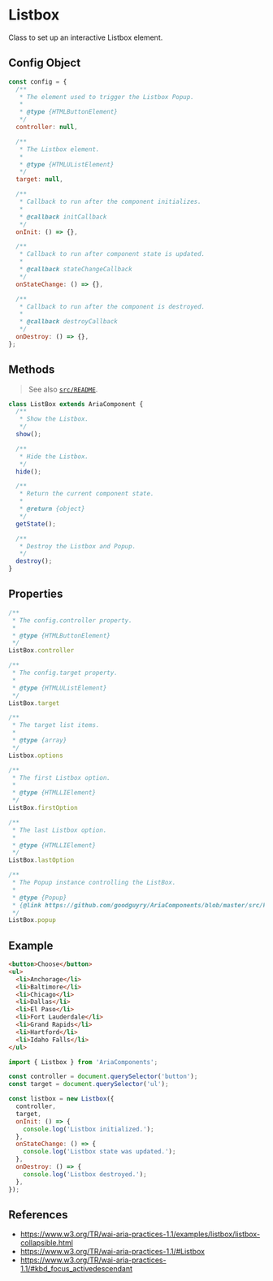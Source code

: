 Listbox
=======

Class to set up an interactive Listbox element.

## Config Object

```javascript
const config = {
  /**
   * The element used to trigger the Listbox Popup.
   *
   * @type {HTMLButtonElement}
   */
  controller: null,

  /**
   * The Listbox element.
   *
   * @type {HTMLUListElement}
   */
  target: null,

  /**
   * Callback to run after the component initializes.
   *
   * @callback initCallback
   */
  onInit: () => {},

  /**
   * Callback to run after component state is updated.
   *
   * @callback stateChangeCallback
   */
  onStateChange: () => {},

  /**
   * Callback to run after the component is destroyed.
   *
   * @callback destroyCallback
   */
  onDestroy: () => {},
};
```

## Methods

> See also [`src/README`](../).

```javascript
class ListBox extends AriaComponent {
  /**
   * Show the Listbox.
   */
  show();

  /**
   * Hide the Listbox.
   */
  hide();

  /**
   * Return the current component state.
   *
   * @return {object}
   */
  getState();

  /**
   * Destroy the Listbox and Popup.
   */
  destroy();
}
```

## Properties

```javascript
/**
 * The config.controller property.
 *
 * @type {HTMLButtonElement}
 */
ListBox.controller
```

```javascript
/**
 * The config.target property.
 *
 * @type {HTMLUListElement}
 */
ListBox.target
```

```javascript
/**
 * The target list items.
 *
 * @type {array}
 */
Listbox.options
```

```javascript
/**
 * The first Listbox option.
 *
 * @type {HTMLLIElement}
 */
ListBox.firstOption
```

```javascript
/**
 * The last Listbox option.
 *
 * @type {HTMLLIElement}
 */
ListBox.lastOption
```

```javascript
/**
 * The Popup instance controlling the ListBox.
 * 
 * @type {Popup}
 * {@link https://github.com/goodguyry/AriaComponents/blob/master/src/Popup}
 */
ListBox.popup
```

## Example

```html
<button>Choose</button>
<ul>
  <li>Anchorage</li>
  <li>Baltimore</li>
  <li>Chicago</li>
  <li>Dallas</li>
  <li>El Paso</li>
  <li>Fort Lauderdale</li>
  <li>Grand Rapids</li>
  <li>Hartford</li>
  <li>Idaho Falls</li>
</ul>
```

```javascript
import { Listbox } from 'AriaComponents';

const controller = document.querySelector('button');
const target = document.querySelector('ul');

const listbox = new Listbox({
  controller,
  target,
  onInit: () => {
    console.log('Listbox initialized.');
  },
  onStateChange: () => {
    console.log('Listbox state was updated.');
  },
  onDestroy: () => {
    console.log('Listbox destroyed.');
  },
});
```

## References

- https://www.w3.org/TR/wai-aria-practices-1.1/examples/listbox/listbox-collapsible.html
- https://www.w3.org/TR/wai-aria-practices-1.1/#Listbox
- https://www.w3.org/TR/wai-aria-practices-1.1/#kbd_focus_activedescendant

